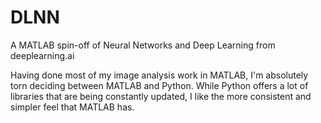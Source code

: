 # DLNN
A MATLAB spin-off of Neural Networks and Deep Learning from deeplearning.ai 

Having done most of my image analysis work in MATLAB, I'm absolutely torn deciding between MATLAB and Python. While Python offers a lot of libraries that are being constantly updated, I like the more consistent and simpler feel that MATLAB has.
